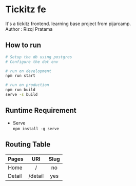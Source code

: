 # Tickitz fe  

It's a tickitz frontend. learning base project from pijarcamp.  
Author : Rizqi Pratama  

## How to run

```bash
# Setup the db using postgres
# Configure the dot env

# run on development
npm run start

# run on production
npm run build
serve -s build

```

## Runtime Requirement

- Serve  
``npm install -g serve``

## Routing Table

**Pages** | **URI** | **Slug**
--------------|:-------:|:--------:
Home          |    /    |  no
Detail        | /detail | yes
